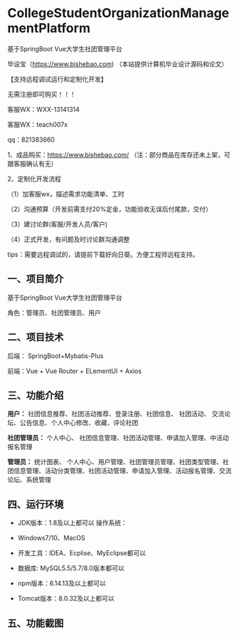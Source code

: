 # CollegeStudentOrganizationManagementPlatform
 基于SpringBoot Vue大学生社团管理平台

毕设宝（https://www.bishebao.com) （本站提供计算机毕业设计源码和论文）

【支持远程调试运行和定制化开发】

无需注册即可购买！！！

客服WX：WXX-13141314

客服WX：teach007x

qq：821383660


1、成品购买：https://www.bishebao.com/ （注：部分商品在库存还未上架，可跟客服确认有无）

2、定制化开发流程

（1）加客服wx，描述需求功能清单、工时

（2）沟通预算（开发前需支付20%定金，功能验收无误后付尾款，交付）

（3）建讨论群(客服/开发人员/客户)

（4）正式开发，有问题及时讨论群沟通调整

tips：需要远程调试的，请提前下载好向日葵。方便工程师远程支持。

<h2>一、项目简介</h2>
基于SpringBoot Vue大学生社团管理平台

角色：管理员、社团管理员、用户
<h2>二、项目技术</h2>
<p class="md-end-block md-p"><span class="md-plain">后端： SpringBoot+Mybatis-Plus</span></p>
<p class="md-end-block md-p"><span class="md-plain">前端：Vue + Vue Router + ELementUI + Axios</span></p>

<h2>三、功能介绍</h2>
<div class="markdown-heading" dir="auto">

<strong>用户：</strong>
社团信息推荐、社团活动推荐、登录注册、社团信息、 社团活动、 交流论坛、公告信息、个人中心修改、收藏、评论社团

<strong>社团管理员：</strong>
个人中心、 社团信息管理、社团活动管理、申请加入管理、中活动报名管理

<strong>管理员：</strong>
统计图表、 个人中心、用户管理、社团管理员管理、社团类型管理、社团信息管理、活动分类管理、社团活动管理、申请加入管理、活动报名管理、交流论坛、系统管理

</div>
<h2>四、运行环境</h2>
<ul dir="auto">
 	<li>
<p dir="auto">JDK版本：1.8及以上都可以 操作系统：</p>
</li>
 	<li>
<p dir="auto">Windows7/10、MacOS</p>
</li>
 	<li>
<p dir="auto">开发工具：IDEA、Ecplise、MyEclipse都可以</p>
</li>
 	<li>
<p dir="auto">数据库: MySQL5.5/5.7/8.0版本都可以</p>
</li>
 	<li>
<p dir="auto">npm版本：6.14.13及以上都可以</p>
</li>
 	<li>
<p dir="auto">Tomcat版本：8.0.32及以上都可以</p>
</li>
</ul>
<h2>五、功能截图</h2>
<img class="aligncenter size-full wp-image" src="https://www.bishebao.com/wp-content/uploads/2024/09/基于SpringBoot Vue大学生社团管理平台(含配套论文+答辩PPT等)/result/image_10_2.png" alt="" />
<img class="aligncenter size-full wp-image" src="https://www.bishebao.com/wp-content/uploads/2024/09/基于SpringBoot Vue大学生社团管理平台(含配套论文+答辩PPT等)/result/image_11_3.png" alt="" />
<img class="aligncenter size-full wp-image" src="https://www.bishebao.com/wp-content/uploads/2024/09/基于SpringBoot Vue大学生社团管理平台(含配套论文+答辩PPT等)/result/image_12_4.png" alt="" />
<img class="aligncenter size-full wp-image" src="https://www.bishebao.com/wp-content/uploads/2024/09/基于SpringBoot Vue大学生社团管理平台(含配套论文+答辩PPT等)/result/image_1_1.png" alt="" />
<img class="aligncenter size-full wp-image" src="https://www.bishebao.com/wp-content/uploads/2024/09/基于SpringBoot Vue大学生社团管理平台(含配套论文+答辩PPT等)/result/image_2_5.png" alt="" />
<img class="aligncenter size-full wp-image" src="https://www.bishebao.com/wp-content/uploads/2024/09/基于SpringBoot Vue大学生社团管理平台(含配套论文+答辩PPT等)/result/image_3_6.png" alt="" />
<img class="aligncenter size-full wp-image" src="https://www.bishebao.com/wp-content/uploads/2024/09/基于SpringBoot Vue大学生社团管理平台(含配套论文+答辩PPT等)/result/image_4_7.png" alt="" />
<img class="aligncenter size-full wp-image" src="https://www.bishebao.com/wp-content/uploads/2024/09/基于SpringBoot Vue大学生社团管理平台(含配套论文+答辩PPT等)/result/image_5_8.png" alt="" />
<img class="aligncenter size-full wp-image" src="https://www.bishebao.com/wp-content/uploads/2024/09/基于SpringBoot Vue大学生社团管理平台(含配套论文+答辩PPT等)/result/image_6_9.png" alt="" />
<img class="aligncenter size-full wp-image" src="https://www.bishebao.com/wp-content/uploads/2024/09/基于SpringBoot Vue大学生社团管理平台(含配套论文+答辩PPT等)/result/image_7_10.png" alt="" />
<img class="aligncenter size-full wp-image" src="https://www.bishebao.com/wp-content/uploads/2024/09/基于SpringBoot Vue大学生社团管理平台(含配套论文+答辩PPT等)/result/image_8_11.png" alt="" />
<img class="aligncenter size-full wp-image" src="https://www.bishebao.com/wp-content/uploads/2024/09/基于SpringBoot Vue大学生社团管理平台(含配套论文+答辩PPT等)/result/image_9_12.png" alt="" />